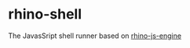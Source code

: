 # rhino-shell
The JavasSript shell runner based on [rhino-js-engine]( https://github.com/thinkbase/rhino-js )
